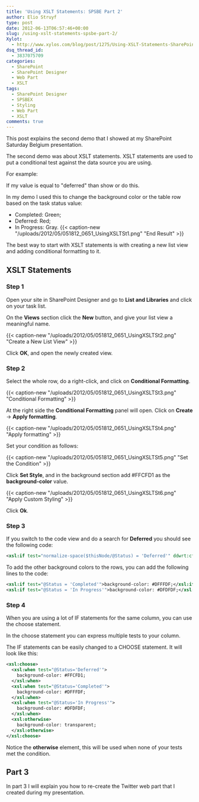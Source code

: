 ```yaml
---
title: 'Using XSLT Statements: SPSBE Part 2'
author: Elio Struyf
type: post
date: 2012-06-13T06:57:46+00:00
slug: /using-xslt-statements-spsbe-part-2/
Xylot:
  - http://www.xylos.com/blog/post/1275/Using-XSLT-Statements-SharePoint-Saturday-Belgium-Part-2/
dsq_thread_id:
  - 3837075709
categories:
  - SharePoint
  - SharePoint Designer
  - Web Part
  - XSLT
tags:
  - SharePoint Designer
  - SPSBEX
  - Styling
  - Web Part
  - XSLT
comments: true
---
```


This post explains the second demo that I showed at my SharePoint Saturday Belgium presentation.

The second demo was about XSLT statements. XSLT statements are used to put a conditional test against the data source you are using.

For example:

If my value is equal to "deferred" than show or do this.

In my demo I used this to change the background color or the table row based on the task status value:

*   Completed: Green;
*   Deferred: Red;
*   In Progress: Gray.
{{< caption-new "/uploads/2012/05/051812_0651_UsingXSLTSt1.png" "End Result" >}}

The best way to start with XSLT statements is with creating a new list view and adding conditional formatting to it.

## XSLT Statements

### Step 1

Open your site in SharePoint Designer and go to **List and Libraries** and click on your task list.

On the **Views** section click the **New** button, and give your list view a meaningful name.

{{< caption-new "/uploads/2012/05/051812_0651_UsingXSLTSt2.png" "Create a New List View" >}}

Click **OK**, and open the newly created view.

### Step 2

Select the whole row, do a right-click, and click on **Conditional Formatting**.

{{< caption-new "/uploads/2012/05/051812_0651_UsingXSLTSt3.png" "Conditional Formatting" >}}

At the right side the **Conditional Formatting** panel will open. Click on **Create** -> **Apply formatting**.

{{< caption-new "/uploads/2012/05/051812_0651_UsingXSLTSt4.png" "Apply formatting" >}}

Set your condition as follows:

{{< caption-new "/uploads/2012/05/051812_0651_UsingXSLTSt5.png" "Set the Condition" >}}

Click **Set Style**, and in the background section add #FFCFD1 as the **background-color** value.

{{< caption-new "/uploads/2012/05/051812_0651_UsingXSLTSt6.png" "Apply Custom Styling" >}}

Click **Ok**.

### Step 3

If you switch to the code view and do a search for **Deferred** you should see the following code:


```xml
<xsl:if test="normalize-space($thisNode/@Status) = 'Deferred'" ddwrt:cf_explicit="1">background-color: #FFCFD1;</xsl:if>
```


To add the other background colors to the rows, you can add the following lines to the code:


```xml
<xsl:if test="@Status = 'Completed'">background-color: #DFFFDF;</xsl:if>
<xsl:if test="@Status = 'In Progress'">background-color: #DFDFDF;</xsl:if>
```


### Step 4

When you are using a lot of IF statements for the same column, you can use the choose statement.

In the choose statement you can express multiple tests to your column.

The IF statements can be easily changed to a CHOOSE statement. It will look like this:


```xml
<xsl:choose>
  <xsl:when test="@Status='Deferred'">
    background-color: #FFCFD1;
  </xsl:when>
  <xsl:when test="@Status='Completed'">
    background-color: #DFFFDF;
  </xsl:when>
  <xsl:when test="@Status='In Progress'">
    background-color: #DFDFDF;
  </xsl:when>
  <xsl:otherwise>
    background-color: transparent;
  </xsl:otherwise>
</xsl:choose>
```


Notice the **otherwise** element, this will be used when none of your tests met the condition.

## Part 3

In part 3 I will explain you how to re-create the Twitter web part that I created during my presentation.